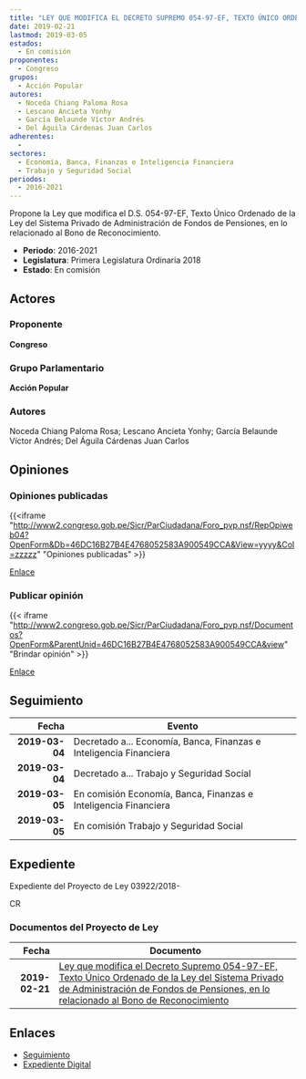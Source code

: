 ```yaml
---
title: "LEY QUE MODIFICA EL DECRETO SUPREMO 054-97-EF, TEXTO ÚNICO ORDENADO DE LA LEY DEL LEY DEL SISTEMA PRIVADO DE ADMINISTRACIÓN DE FONDOS DE PENSIONES, EN LO RELACIONADO AL BONO DE RECONOCIMIENTO"
date: 2019-02-21
lastmod: 2019-03-05
estados: 
  - En comisión
proponentes: 
  - Congreso
grupos: 
  - Acción Popular
autores: 
  - Noceda Chiang Paloma Rosa
  - Lescano Ancieta Yonhy
  - García Belaunde Víctor Andrés
  - Del Águila Cárdenas Juan Carlos
adherentes: 
  - 
sectores: 
  - Economía, Banca, Finanzas e Inteligencia Financiera
  - Trabajo y Seguridad Social
periodos: 
  - 2016-2021
---
```


Propone la Ley que modifica el D.S. 054-97-EF, Texto Único Ordenado de la Ley del Sistema Privado de Administración de Fondos de Pensiones, en lo relacionado al Bono de Reconocimiento.

- **Periodo**: 2016-2021
- **Legislatura**: Primera Legislatura Ordinaria 2018
- **Estado**: En comisión

## Actores

### Proponente

**Congreso**

### Grupo Parlamentario

**Acción Popular**

### Autores

Noceda Chiang Paloma Rosa; Lescano Ancieta Yonhy; García Belaunde Víctor Andrés; Del Águila Cárdenas Juan Carlos


## Opiniones

### Opiniones publicadas

{{<iframe "http://www2.congreso.gob.pe/Sicr/ParCiudadana/Foro_pvp.nsf/RepOpiweb04?OpenForm&Db=46DC16B27B4E4768052583A900549CCA&View=yyyy&Col=zzzzz" "Opiniones publicadas" >}}

[Enlace](http://www2.congreso.gob.pe/Sicr/ParCiudadana/Foro_pvp.nsf/RepOpiweb04?OpenForm&Db=46DC16B27B4E4768052583A900549CCA&View=yyyy&Col=zzzzz)
### Publicar opinión

{{< iframe "http://www2.congreso.gob.pe/Sicr/ParCiudadana/Foro_pvp.nsf/Documentos?OpenForm&ParentUnid=46DC16B27B4E4768052583A900549CCA&view" "Brindar opinión" >}}

[Enlace](http://www2.congreso.gob.pe/Sicr/ParCiudadana/Foro_pvp.nsf/Documentos?OpenForm&ParentUnid=46DC16B27B4E4768052583A900549CCA&view)

## Seguimiento

| Fecha | Evento |
|------:|--------|
| **2019-03-04** | Decretado a... Economía, Banca, Finanzas e Inteligencia Financiera|
| **2019-03-04** | Decretado a... Trabajo y Seguridad Social|
| **2019-03-05** | En comisión Economía, Banca, Finanzas e Inteligencia Financiera|
| **2019-03-05** | En comisión Trabajo y Seguridad Social|


## Expediente

Expediente del Proyecto de Ley 03922/2018-

CR


### Documentos del Proyecto de Ley

| Fecha | Documento |
|------:|--------|
| **2019-02-21** | [Ley que modifica el Decreto Supremo 054-97-EF, Texto Único Ordenado de la Ley del Sistema Privado de Administración de Fondos de Pensiones, en lo relacionado al Bono de Reconocimiento](http://www.leyes.congreso.gob.pe/Documentos/2016_2021/Proyectos_de_Ley_y_de_Resoluciones_Legislativas/PL0392220190221.pdf) |

## Enlaces 

- [Seguimiento](http://www2.congreso.gob.pehttp://www2.congreso.gob.pe/Sicr/TraDocEstProc/CLProLey2016.nsf/f7fff46988ca05b1052578e100829cc7/dc87e2fcc435cd14052583a8007cd058?OpenDocument)
- [Expediente Digital](http://www2.congreso.gob.pehttp://www2.congreso.gob.pe/Sicr/TraDocEstProc/CLProLey2016.nsf/f7fff46988ca05b1052578e100829cc7/dc87e2fcc435cd14052583a8007cd058?OpenDocument&Click=05257FB7005EB655.eb71d0cf91d8294e05256cdf006b5706/$Body/0.1C6C)
